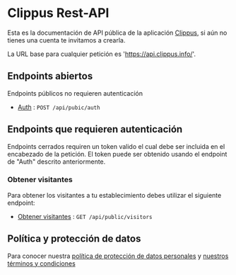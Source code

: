 # Clippus Rest-API

Esta es la documentación de API pública de la aplicación
[Clippus](https://clippus.info/), si aún no tienes una cuenta te invitamos a crearla.

La URL base para cualquier petición es 'https://api.clippus.info/'.

## Endpoints abiertos

Endpoints públicos no requieren autenticación

* [Auth](auth.md) : `POST /api/pubic/auth`

## Endpoints que requieren autenticación

Endpoints cerrados requiren un token valido el cual debe ser incluida en el encabezado de la petición. El token puede ser obtenido usando el endpoint de "Auth" descrito anteriormente.

### Obtener visitantes

Para obtener los visitantes a tu establecimiento debes utilizar el siguiente endpoint:

* [Obtener visitantes](visitors/get.md) : `GET /api/public/visitors`

## Política y protección  de datos
Para conocer nuestra [política de protección de datos personales](https://clippus.info/politica-tratamiento-datos.html) y [nuestros términos y condiciones](https://clippus.info/terminos.html)

